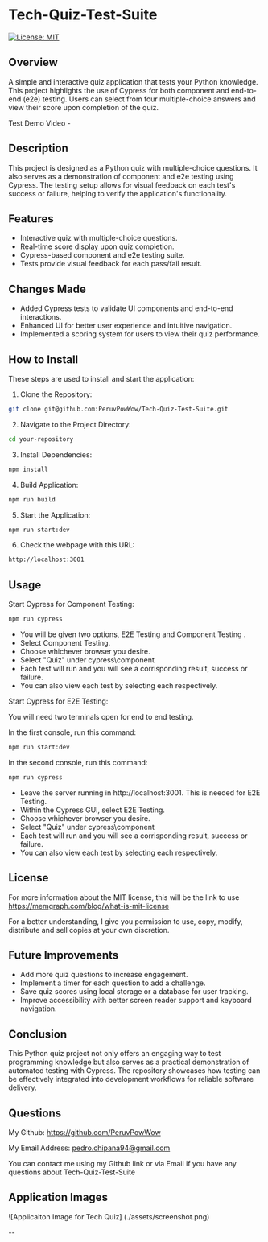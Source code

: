# Tech-Quiz-Test-Suite

[![License: MIT](https://img.shields.io/badge/License-MIT-yellow.svg)](https://opensource.org/licenses/MIT)

## Overview

A simple and interactive quiz application that tests your Python knowledge. This project highlights the use of Cypress for both component and end-to-end (e2e) testing. Users can select from four multiple-choice answers and view their score upon completion of the quiz.

Test Demo Video - 

## Description

This project is designed as a Python quiz with multiple-choice questions. It also serves as a demonstration of component and e2e testing using Cypress. The testing setup allows for visual feedback on each test's success or failure, helping to verify the application's functionality.

## Features

- Interactive quiz with multiple-choice questions.
- Real-time score display upon quiz completion.
- Cypress-based component and e2e testing suite.
- Tests provide visual feedback for each pass/fail result.

## Changes Made
- Added Cypress tests to validate UI components and end-to-end interactions.
- Enhanced UI for better user experience and intuitive navigation.
- Implemented a scoring system for users to view their quiz performance.

## How to Install

These steps are used to install and start the application:

1. Clone the Repository:
```bash
git clone git@github.com:PeruvPowWow/Tech-Quiz-Test-Suite.git
```

2. Navigate to the Project Directory:
```bash
cd your-repository
```

3. Install Dependencies:
```bash
npm install
```

4. Build Application:
```bash
npm run build
```

5. Start the Application:
```bash
npm run start:dev
```

6. Check the webpage with this URL:
```bash
http://localhost:3001
```

## Usage

Start Cypress for Component Testing:
```bash
npm run cypress
```

- You will be given two options, E2E Testing and Component Testing .
- Select Component Testing.
- Choose whichever browser you desire.
- Select "Quiz" under cypress\component
- Each test will run and you will see a corrisponding result, success or failure.
- You can also view each test by selecting each respectively.

Start Cypress for E2E Testing:

You will need two terminals open for end to end testing.

In the first console, run this command:
```bash
npm run start:dev
```

In the second console, run this command:
```bash
npm run cypress
```

- Leave the server running in http://localhost:3001. This is needed for E2E Testing.
- Within the Cypress GUI, select E2E Testing.
- Choose whichever browser you desire.
- Select "Quiz" under cypress\component
- Each test will run and you will see a corrisponding result, success or failure.
- You can also view each test by selecting each respectively.

## License

For more information about the MIT license, this will be the link to use https://memgraph.com/blog/what-is-mit-license

For a better understanding, I give you permission to use, copy, modify, distribute and sell copies at your own discretion.

## Future Improvements

- Add more quiz questions to increase engagement.
- Implement a timer for each question to add a challenge.
- Save quiz scores using local storage or a database for user tracking.
- Improve accessibility with better screen reader support and keyboard navigation.

## Conclusion

This Python quiz project not only offers an engaging way to test programming knowledge but also serves as a practical demonstration of automated testing with Cypress. The repository showcases how testing can be effectively integrated into development workflows for reliable software delivery.


## Questions

My Github: https://github.com/PeruvPowWow

My Email Address: pedro.chipana94@gmail.com

You can contact me using my Github link or via Email if you have any questions about Tech-Quiz-Test-Suite

## Application Images

![Applicaiton Image for Tech Quiz] (./assets/screenshot.png)

--